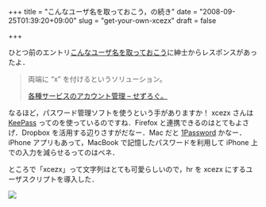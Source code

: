 +++
title = "こんなユーザ名を取っておこう，の続き"
date = "2008-09-25T01:39:20+09:00"
slug = "get-your-own-xcezx"
draft = false

+++

<p>ひとつ前のエントリ<a href="http://june29.jp/2008/09/24/get-your-own-username/">こんなユーザ名を取っておこう</a>に紳士からレスポンスがあったよ．</p>
<blockquote><p>
両端に &#8220;x&#8221; を付けるというソリューション。</p>
<p><a class="quote" href="http://d.hatena.ne.jp/xcezx/20080924/1222236020" title="各種サービスのアカウント管理 - n354+iv3">各種サービスのアカウント管理 &#8211; せずろぐ。</a>
</p></blockquote>
<p>なるほど，パスワード管理ソフトを使うという手がありますか！ xcezx さんは <a href="http://keepass.info/">KeePass</a> ってのを使っているのですね．Firefox と連携できるのはとてもよさげ．Dropbox を活用する辺りさすがだなー．Mac だと <a href="http://agilewebsolutions.com/products/1Password">1Password</a> かなー．iPhone アプリもあって，MacBook で記憶したパスワードを利用して iPhone 上での入力を減らせるってのはベネ．</p>
<p>ところで「xcezx」って文字列はとても可愛らしいので，hr を xcezx にするユーザスクリプトを導入した．</p>
<p><img src="http://img.skitch.com/20080924-4p5h9j1niudw2fnc7pixp7i97.png" /></p>
